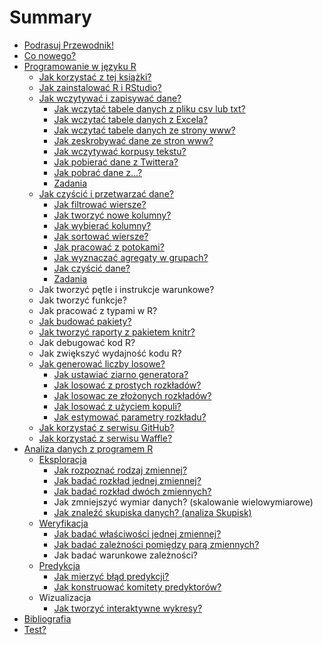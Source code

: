 # Summary

* [Podrasuj Przewodnik!](contribute.md)
* [Co nowego?](co_nowego.md)
* [Programowanie w języku R](Programowanie/programowanie_w_jezyku_r.md)
   * [Jak korzystać z tej książki?](Programowanie/jak_korzystac_z_tej_ksiazki.md)
   * [Jak zainstalować R i RStudio?](Programowanie/jak_zainstalowac_r_i_rstudio.md)
   * [Jak wczytywać i zapisywać dane?](Programowanie/jak_wczytywac_i_zapisywac_dane.md)
       * [Jak wczytać tabele danych z pliku csv lub txt?](Programowanie/jak_wczytac_tabele_danych_z_pliku_csv_lub_txt.md)
       * [Jak wczytać tabele danych z Excela?](Programowanie/jak_wczytac_dane_z_excela.md)
       * [Jak wczytać tabele danych ze strony www?](Programowanie/jak_wczytywac_tabele_z_formatu_html.md)
       * [Jak zeskrobywać dane ze stron www?](Programowanie/jak_zeskrobywac_dane_ze_stron_www_uzywajac_pakietu.md)
       * [Jak wczytywać korpusy tekstu?](Programowanie/jak_wczytywac_korpusy_tekstu.md)
       * [Jak pobierać dane z Twittera?](Programowanie/jak_pobierac_dane_z_twittera.md)
       * [Jak pobrać dane z...?](Programowanie/jak_pobrac_dane_z.md)
       * [Zadania](Programowanie/zadania.md)
   * [Jak czyścić i przetwarzać dane?](Programowanie/czyscic_przetwarzac.md)
       * [Jak filtrować wiersze?](Programowanie/filter.md)
       * [Jak tworzyć nowe kolumny?](Programowanie/mutate.md)
       * [Jak wybierać kolumny?](Programowanie/select.md)
       * [Jak sortować wiersze?](Programowanie/arrange.md)
       * [Jak pracować z potokami?](Programowanie/potoki.md)
       * [Jak wyznaczać agregaty w grupach?](Programowanie/groupby.md)
       * [Jak czyścić dane?](Programowanie/tidyr.md)
       * [Zadania](Programowanie/zadaniaDplyr.md)
   * Jak tworzyć pętle i instrukcje warunkowe?
   * Jak tworzyć funkcje?
   * Jak pracować z typami w R?
   * [Jak budować pakiety?](Programowanie/jak_budowac_pakiety.md)
   * [Jak tworzyć raporty z pakietem knitr?](Programowanie/jak_tworzyc_raporty.md)
   * Jak debugować kod R?
   * Jak zwiększyć wydajność kodu R?
   * [Jak generować liczby losowe?](Programowanie/generatory_llosowych.md)
     * [Jak ustawiać ziarno generatora?](Programowanie/generatory_1.md)
     * [Jak losować z prostych rozkładów?](Programowanie/generatory_2.md)
     * [Jak losowac ze złożonych rozkładów?](Programowanie/generatory_3.md)
     * [Jak losować z użyciem kopuli?](Programowanie/generatory_4.md)
     * [Jak estymować parametry rozkładu?](Programowanie/generatory_5.md)
   * [Jak korzystać z serwisu GitHub?](Programowanie/jak_korzystac_z_serwisu_github_i_waffle.md)
   * [Jak korzystać z serwisu Waffle?](Programowanie/jak_korzystac_z_serwisu_waffle.md)
* [Analiza danych z programem R](Analiza/analizadanych_z_programem_r_md.md)
   * [Eksploracja](Analiza/eksploracja_danych.md)
       * [Jak rozpoznać rodzaj zmiennej?](Analiza/jak_rozpoznac_rodzaj_zmiennej.md)
       * [Jak badać rozkład jednej zmiennej?](Analiza/jak_badac_rozklad_jednej_zmiennej.md)
       * [Jak badać rozkład dwóch zmiennych?](Analiza/jak_badac_rozklad_dwoch_zmiennych.md)
       * Jak zmniejszyć wymiar danych? (skalowanie wielowymiarowe)
       * [Jak znaleźć skupiska danych? (analiza Skupisk)](Analiza/analiza_skupisk.md)
   * [Weryfikacja](Analiza/weryfikacja.md)
       * [Jak badać właściwości jednej zmiennej?](Analiza/jak_badac_wlasciwosci_jednej_zmiennej.md)
       * [Jak badać zależności pomiędzy parą zmiennych?](Analiza/jak_badac_zaleznosci_pomiedzy_para_zmiennych.md)
       * Jak badać warunkowe zależności?
   * [Predykcja](Analiza/predykcja.md)
       * [Jak mierzyć błąd predykcji?](Analiza/jak_mierzyc_blad_predykcji.md)
       * [Jak konstruować komitety predyktorów?](Analiza/jak_konstruowac_komitety_predyktorow.md)
   * Wizualizacja
       * [Jak tworzyć interaktywne wykresy?](Wizualizacja/jak_tworzyc_interaktywne_wykresy.md)
* [Bibliografia](references.md)
* [Test?](Programowanie/test.md)

